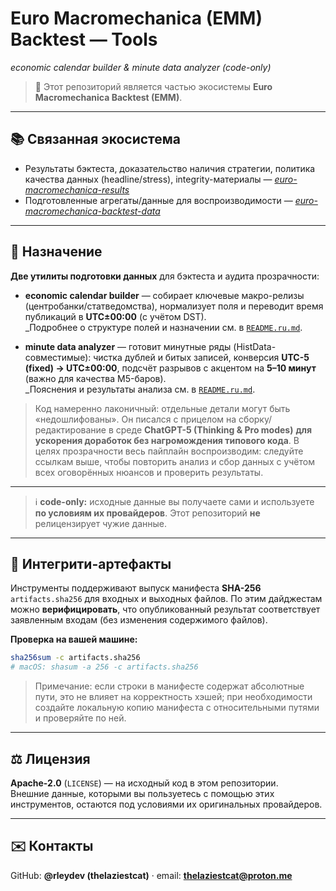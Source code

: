 # Euro Macromechanica (EMM) Backtest — Tools
*economic calendar builder & minute data analyzer (code-only)*
 
> 🧭 Этот репозиторий является частью экосистемы **Euro Macromechanica Backtest (EMM)**.

---

## 📚 Связанная экосистема
- Результаты бэктеста, доказательство наличия стратегии, политика качества данных (headline/stress), integrity-материалы — *[euro-macromechanica-results](https://github.com/rleydev/euro-macromechanica-results/tree/main)*  
- Подготовленные агрегаты/данные для воспроизводимости — *[euro-macromechanica-backtest-data](https://github.com/rleydev/euro-macromechanica-backtest-data/tree/main)*

---

## 🧭 Назначение
**Две утилиты подготовки данных** для бэктеста и аудита прозрачности:

- **economic calendar builder** — собирает ключевые макро-релизы (центробанки/статведомства), нормализует поля и переводит время публикаций в **UTC±00:00** (с учётом DST).  
  _Подробнее о структуре полей и назначении см. в [`README.ru.md`](https://github.com/rleydev/euro-macromechanica-backtest-data/tree/main/economic_calendars/README.md).

- **minute data analyzer** — готовит минутные ряды (HistData-совместимые): чистка дублей и битых записей, конверсия **UTC-5 (fixed) → UTC±00:00**, подсчёт разрывов с акцентом на **5–10 минут** (важно для качества M5-баров).  
  _Пояснения и результаты анализа см. в [`README.ru.md`](https://github.com/rleydev/euro-macromechanica-backtest-data/blob/main/analysis/README.ru.md).

> Код намеренно лаконичный: отдельные детали могут быть «недошлифованы». Он писалcя с прицелом на сборку/редактирование в среде **ChatGPT-5 (Thinking & Pro modes)** **для ускорения доработок без нагромождения типового кода**. В целях прозрачности весь пайплайн воспроизводим: следуйте ссылкам выше, чтобы повторить анализ и сбор данных с учётом всех оговорённых нюансов и проверить результаты. 

---

> ℹ️ **code-only:** исходные данные вы получаете сами и используете **по условиям их провайдеров**. Этот репозиторий **не** релицензирует чужие данные.

---

## 🔐 Интегрити-артефакты
Инструменты поддерживают выпуск манифеста **SHA-256** `artifacts.sha256` для входных и выходных файлов. По этим дайджестам можно **верифицировать**, что опубликованный результат соответствует заявленным входам (без изменения содержимого файлов).

**Проверка на вашей машине:**
```bash
sha256sum -c artifacts.sha256
# macOS: shasum -a 256 -c artifacts.sha256
```
> Примечание: если строки в манифесте содержат абсолютные пути, это не влияет на корректность хэшей; при необходимости создайте локальную копию манифеста с относительными путями и проверяйте по ней.

---

## ⚖️ Лицензия
**Apache-2.0** (`LICENSE`) — на исходный код в этом репозитории.  
Внешние данные, которыми вы пользуетесь с помощью этих инструментов, остаются под условиями их оригинальных провайдеров.

---

## ✉️ Контакты
GitHub: **@rleydev (thelaziestcat)** · email: **thelaziestcat@proton.me**
